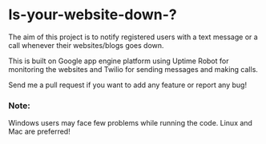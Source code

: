 Is-your-website-down-?
=====================
The aim of this project is to notify registered users with a text message or a call  whenever their websites/blogs goes down.

This is built on Google app engine platform using Uptime Robot for monitoring the websites and Twilio for sending messages and making calls.

Send me a pull request if you want to add any feature or report any bug!


<h3>Note:</h3>

Windows users may face few problems while running the code. Linux and Mac are preferred!

